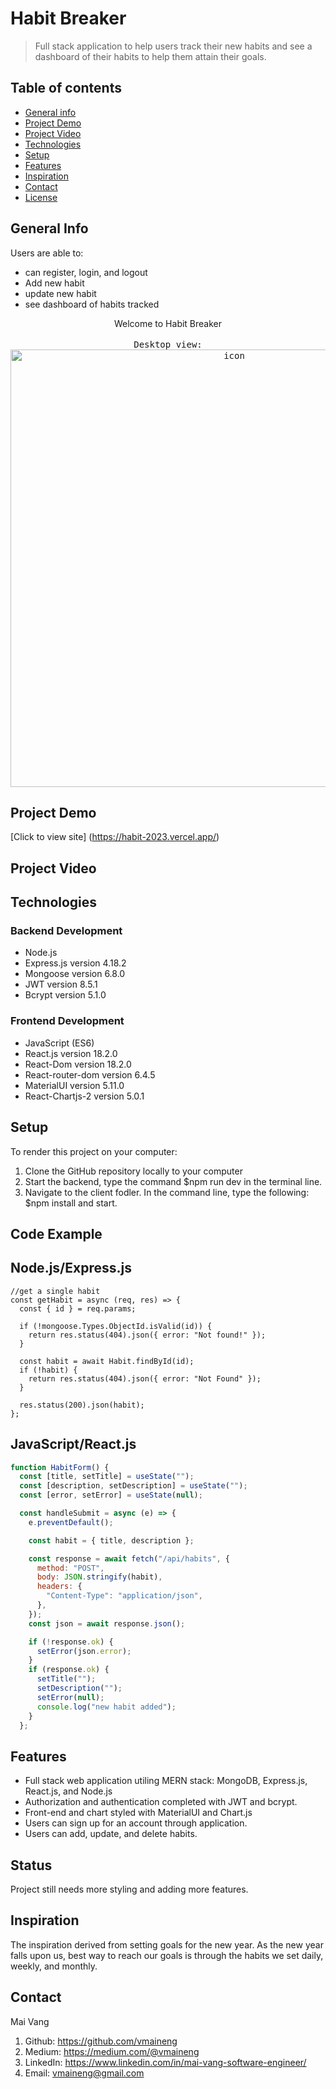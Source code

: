 # Habit Breaker
>Full stack application to help users track their new habits and see a dashboard of their habits to help them attain their goals.

## Table of contents
* [General info](#general-info)
* [Project Demo](#project-demo)
* [Project Video](#project-video)
* [Technologies](#technologies)
* [Setup](#setup)
* [Features](#features)
* [Inspiration](#inspiration)
* [Contact](#contact)
* [License](#license)

## General Info
Users are able to:

- can register, login, and logout
- Add new habit
- update new habit
- see dashboard of habits tracked

<div align="center">Welcome to Habit Breaker </div>
<br/>
<div align="center">
<kbd>
Desktop view:
<img width="700" alt="icon" src="https://user-images.githubusercontent.com/100221733/209727878-5091d8d3-d1eb-462f-ae70-24a0c202c7d7.png">
</kbd>
</div>

## Project Demo
[Click to view site] (https://habit-2023.vercel.app/)

## Project Video

## Technologies
### Backend Development 
* Node.js 
* Express.js version 4.18.2
* Mongoose version 6.8.0
* JWT version 8.5.1
* Bcrypt version 5.1.0

### Frontend Development 
* JavaScript (ES6)
* React.js version 18.2.0
* React-Dom version 18.2.0
* React-router-dom version 6.4.5
* MaterialUI version 5.11.0
* React-Chartjs-2 version 5.0.1

## Setup
To render this project on your computer:
1. Clone the GitHub repository locally to your computer
2. Start the backend, type the command $npm run dev in the terminal line.
3. Navigate to the client fodler. In the command line, type the following:
$npm install and start. 


## Code Example
## Node.js/Express.js

```Express
//get a single habit
const getHabit = async (req, res) => {
  const { id } = req.params;

  if (!mongoose.Types.ObjectId.isValid(id)) {
    return res.status(404).json({ error: "Not found!" });
  }

  const habit = await Habit.findById(id);
  if (!habit) {
    return res.status(404).json({ error: "Not Found" });
  }

  res.status(200).json(habit);
};
```

## JavaScript/React.js

```js
function HabitForm() {
  const [title, setTitle] = useState("");
  const [description, setDescription] = useState("");
  const [error, setError] = useState(null);

  const handleSubmit = async (e) => {
    e.preventDefault();

    const habit = { title, description };

    const response = await fetch("/api/habits", {
      method: "POST",
      body: JSON.stringify(habit),
      headers: {
        "Content-Type": "application/json",
      },
    });
    const json = await response.json();

    if (!response.ok) {
      setError(json.error);
    }
    if (response.ok) {
      setTitle("");
      setDescription("");
      setError(null);
      console.log("new habit added");
    }
  };

```

## Features

* Full stack web application utiling MERN stack: MongoDB, Express.js, React.js, and Node.js
* Authorization and authentication completed with JWT and bcrypt.
* Front-end and chart styled with MaterialUI and Chart.js
* Users can sign up for an account through application.
* Users can add, update, and delete habits.

## Status

Project still needs more styling and adding more features. 

## Inspiration

The inspiration derived from setting goals for the new year. As the new year falls upon us, best way to reach our goals is through the habits we set daily, weekly, and monthly.

## Contact
Mai Vang

1. Github: https://github.com/vmaineng
2. Medium: https://medium.com/@vmaineng
3. LinkedIn: https://www.linkedin.com/in/mai-vang-software-engineer/
4. Email: vmaineng@gmail.com
